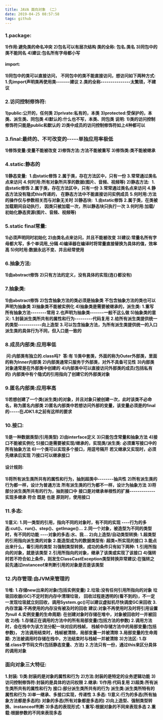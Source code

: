 ```yaml
---
title: JAVA 面向对象 （二）
date: 2019-04-25 08:57:58
tags: github
---
```


### **1.package:**
  **1)作用:避免类的命名冲突**
  **2)包名可以有层次结构 类的全称: 包名.类名**
  **3)同包中的类不能同名**
  **4)建议:包名所有字母都小写**

  #### **import:**
  **1)同包中的类可以直接访问，**
​     **不同包中的类不能直接访问，想访问如下两种方式:**
     **1.先import声明类再使用类-------建议**
     **2.类的全称---------------太繁琐，不建议**

### **2.访问控制修饰符:**
  **1)public:公开的，任何类**
  **2)private:私有的，本类**
  **3)protected:受保护的，本类、派生类、同包类**
  **4)默认的:什么也不写，本类、同包类**
  **说明:**
​    **1)类的访问控制修饰符只能是public和默认的**
​    **2)类中成员的访问控制修饰符如上4种都可以**

### **3.final:最终的、不可改变的-----单独应用率极低**
  **1)修饰变量:变量不能被改变**
  **2)修饰方法:方法不能被重写**
  **3)修饰类:类不能被继承**

### **4.static:静态的**
  **1)静态变量:**
​      **1.由static修饰**
​      **2.属于类，存在方法区中，只有一份**
​      **3.常常通过类名点来访问**
​      **4.何时用:所有对象所共享的数据(图片、音频、视频等)**
  **2)静态方法:**
​      **1.由static修饰**
​      **2.属于类，存在方法区中，只有一份**
​      **3.常常通过类名点来访问**
​      **4.静态方法没有隐式this传递的，**
​         **在静态方法中不能直接访问实例成员**
​      **5.何时用:方法的操作仅与参数相关而与对象无关时**
  **3)静态块:**
​      **1.由static修饰**
​      **2.属于类，在类被加载期间自动执行，**
​          **因类只被加载一次，所以静态块只执行一次**
​      **3.何时用:加载/初始化静态资源(图片、音频、视频等)**

### **5.static final常量:**
  **1)必须声明同时初始化**
  **2)由类名点来访问，并且不能被改变**
  **3)建议:常量名所有字母都大写，多个单词用_分隔**
  **4)编译器在编译时将常量直接替换为具体的值，效率高**
  **5)何时用:数据永远不变、并且经常使用**

### **6.抽象方法:**
  **1)由abstract修饰**
  **2)只有方法的定义，没有具体的实现(连{}都没有)**

### **7.抽象类:**
  **1)由abstract修饰**
  **2)包含抽象方法的类必须是抽象类**
​      **不包含抽象方法的类也可以声明为抽象类**
  **3)抽象类不能被实例化**
  **4)抽象类是需要被继承的，派生类:**
​      **1.重写所有抽象方法--------常用**
​      **2.也声明为抽象类-------一般不这么做**
  **5)抽象类的意义:**
​      **1.封装派生类所共有的属性和行为---------代码复用**
​      **2.给所有派生类提供统一的类型------------向上造型**
​      **3.可以包含抽象方法，为所有派生类提供统一的入口**
​          **派生类的具体行为不同，但入口是一致的**

### **8.成员内部类:应用率低**
​     **问:内部类有独立的.class吗?**
​     **答:有**
  **1)类中套类，外面的称为Outer外部类，里面的称为Inner内部类**
  **2)内部类通常只服务于外部类，对外不具备可见性**
  **3)内部类对象通常是在外部类中创建的**
  **4)内部类中可以直接访问外部类的成员(包括私有的)**
​      **内部类中有个隐式的引用指向了创建它的外部类对象**

### **9.匿名内部类:应用率高**
  **1)若想创建了一个类(派生类)的对象，并且对象只被创建一次，**
​      **此时该类不必命名，称为匿名内部类**
  **2)匿名内部类中若想访问外部的变量，该变量必须是的final的**
​    **-----在JDK1.8之前有这样的要求**

### **10.接口:**
  **1)是一种数据类型(引用类型)**
  **2)由interface定义**
  **3)只能包含常量和抽象方法**
  **4)接口不能被实例化**
  **5)接口是需要被实现/继承的，实现类/派生类:**
​      **必须重写接口中的所有抽象方法**
  **6)一个类可以实现多个接口，用逗号隔开**
​      **若又继承又实现时，必须先继承后实现**
  **7)接口可以继承接口**

#### **设计规则:** 
**1)将所有派生类所共有的属性和行为，抽到超类中--------抽共性**
**2)所有派生类的行为都一样，设计为普通方法**
   **所有派生类的行为都不一样，设计为抽象方法**
**3)将部分派生类所共有的行为，抽到接口中**
  **接口是对继承单根性的扩展-------------实现多继承**
  **符合 既是 也是 原则时，使用接口**

### **11.多态:**
  **1)意义:**
​    **1.同一类型的引用，指向不同的对象时，有不同的实现**
​        **----行为的多态:cut()、run()、step()、getImage()...**
​    **2.同一个对象，被造型为不同的类型时，有不同的功能**
​        **----对象的多态:水、我...**
  **2)向上造型/自动类型转换:**
​     **1.超类型的引用指向派生类的对象**
​     **2.能造型成为的数据类型有: 超类+所实现的接口**
​     **3.能点出来什么，看引用的类型**
  **3)强制类型转换，成功的条件只有如下两种:**
​     **1.引用所指向的对象，就是该类型**
​     **2.引用所指向的对象，继承了该类或实现了该接口**
  **4)强转时若不符合如上条件，则发生ClassCastException类型转换异常**
​      **建议:在强转之前先通过instanceof来判断引用的对象是否是该类型**

### **12.内存管理:由JVM来管理的**
  **1)堆:**
​    **1.存储new出来的对象(包括实例变量)**
​    **2.垃圾:没有任何引用所指向的对象**
​        **垃圾回收器(GC)不定时到内存中清理垃圾，**
​        **回收过程是透明的(看不到的)，不一定一发现垃圾就立刻回收，**
​        **调用System.gc()可以建议虚拟机尽快调度GC来回收**
​    **3.内存泄漏:不再使用的内存没有被及时的回收**
​        **建议:对象不再使用时及时将引用设置为null**
​    **4.实例变量的生命周期:**
​       **在创建对象时存储在堆中，对象被回收时一并被回收**
  **2)栈:**
​    **1.存储正在调用的方法中的所有局部变量(包括方法的参数)**
​    **2.调用方法时，会在栈中为该方法分配一块对应的栈帧，**
​       **栈帧中存储方法中的局部变量(包括参数)，**
​       **方法调用结束时，栈帧被清除，局部变量一并被清除**
​    **3.局部变量的生命周期:**
​       **方法被调用时存储在栈中，方法结束时与栈帧一并被清除**
  **3)方法区:**
​    **1.存储.class字节码文件(包括静态变量、方法)**
​    **2.方法只有一份，通过this来区分具体的调用对象**

### **面向对象三大特征:**
**1.封装:**
  **1)类:封装的是对象的属性和行为**
  **2)方法:封装的是特定的业务逻辑功能**
  **3)访问控制修饰符:封装的是具体的访问权限**
**2.继承:**
  **1)作用:代码复用**
  **2)超类:所有派生类所共有的属性和行为**
​      **接口:部分派生类所共有的行为**
​      **派生类:派生类所特有的属性和行为**
  **3)单一继承、多接口实现，传递性**
**3.多态:**
  **1)意义:行为的多态(所有抽象方法都是多态的)**
​              **对象的多态(所有对象都是多态的)**
  **2)向上造型、强制类型转换、instanceof判断**
  **3)多态的表现形式:**
​      **1.重写:根据对象的不同来表现多态**
​      **2.重载:根据参数的不同来表现多态**

